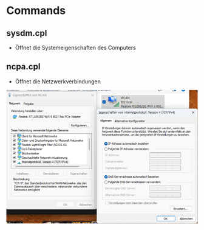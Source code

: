 # Commands

## sysdm.cpl
* Öffnet die Systemeigenschaften des Computers
 
## ncpa.cpl
* Öffnet die Netzwerkverbindungen

![IP ändern](/Images/IP_Change.png)